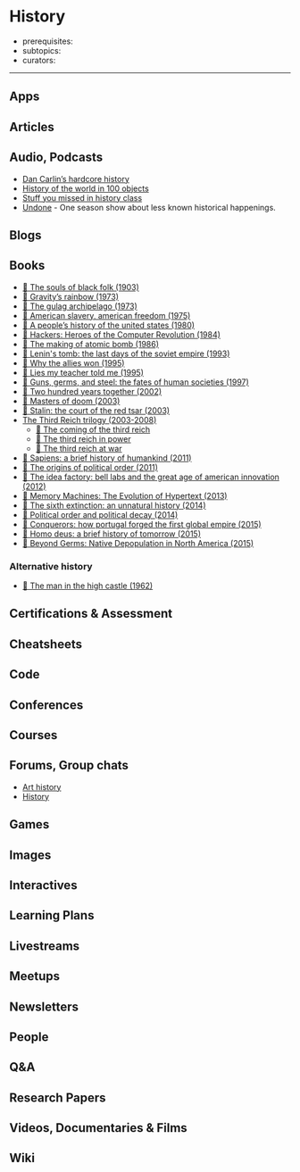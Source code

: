 # History

- prerequisites:
- subtopics:
- curators:

------

## Apps

## Articles

## Audio, Podcasts

- [Dan Carlin’s hardcore history](http://www.dancarlin.com/hardcore-history-series/)
- [History of the world in 100 objects](http://www.bbc.co.uk/programmes/b00nrtd2/episodes/downloads)
- [Stuff you missed in history class](http://www.missedinhistory.com/)
- [Undone](https://gimletmedia.com/undone/) - One season show about less known historical happenings.

## Blogs

## Books

- [📕 The souls of black folk (1903)](http://www.goodreads.com/book/show/318742.The_Souls_of_Black_Folk)
- [📕 Gravity’s rainbow (1973)](http://www.goodreads.com/book/show/415.Gravity_s_Rainbow)
- [📕 The gulag archipelago (1973)](http://www.goodreads.com/book/show/70561.The_Gulag_Archipelago_1918_1956)
- [📕 American slavery, american freedom (1975)](http://www.goodreads.com/book/show/43365.American_Slavery_American_Freedom)
- [📕 A people’s history of the united states (1980)](http://www.goodreads.com/book/show/2767.A_People_s_History_of_the_United_States)
- [📕 Hackers: Heroes of the Computer Revolution (1984)](https://www.goodreads.com/book/show/56829.Hackers)
- [📕 The making of atomic bomb (1986)](http://www.goodreads.com/book/show/16884.The_Making_of_the_Atomic_Bomb)
- [📕 Lenin's tomb: the last days of the soviet empire (1993)](http://www.goodreads.com/book/show/113206.Lenin_s_Tomb)
- [📕 Why the allies won (1995)](http://www.goodreads.com/book/show/831378.Why_the_Allies_Won)
- [📕 Lies my teacher told me (1995)](http://www.goodreads.com/book/show/296662.Lies_My_Teacher_Told_Me)
- [📕 Guns, germs, and steel: the fates of human societies (1997)](http://www.goodreads.com/book/show/1842.Guns_Germs_and_Steel)
- [📕 Two hundred years together (2002)](http://www.goodreads.com/book/show/28008677-200-years-together-two-hundred-years-together?rating=2)
- [📕 Masters of doom (2003)](http://www.goodreads.com/book/show/222146.Masters_of_Doom)
- [📕 Stalin: the court of the red tsar (2003)](http://www.goodreads.com/book/show/282108.Stalin)
- [The Third Reich trilogy (2003-2008)](https://www.goodreads.com/book/show/3761596-the-third-reich-at-war)
  - [📕 The coming of the third reich](http://www.goodreads.com/book/show/319473.The_Coming_of_the_Third_Reich)
  - [📕 The third reich in power](http://www.goodreads.com/book/show/536788.The_Third_Reich_in_Power)
  - [📕 The third reich at war](http://www.goodreads.com/book/show/3761596-the-third-reich-at-war)
- [📕 Sapiens: a brief history of humankind (2011)](http://www.goodreads.com/book/show/23692271-sapiens)
- [📕 The origins of political order (2011)](http://www.goodreads.com/book/show/9704856-the-origins-of-political-order)
- [📕 The idea factory: bell labs and the great age of american innovation (2012)](http://www.goodreads.com/book/show/11797471-the-idea-factory)
- [📕 Memory Machines: The Evolution of Hypertext (2013)](https://www.goodreads.com/book/show/17867988)
- [📕 The sixth extinction: an unnatural history (2014)](http://www.goodreads.com/book/show/17910054-the-sixth-extinction)
- [📕 Political order and political decay (2014)](http://www.goodreads.com/book/show/20575435-political-order-and-political-decay)
- [📕 Conquerors: how portugal forged the first global empire (2015)](http://www.goodreads.com/book/show/25255039-conquerors)
- [📕 Homo deus: a brief history of tomorrow (2015)](http://www.goodreads.com/book/show/31138556-homo-deus)
- [📕 Beyond Germs: Native Depopulation in North America (2015)](https://www.goodreads.com/book/show/25362826-beyond-germs)

### Alternative history

- [📕 The man in the high castle (1962)](http://www.goodreads.com/book/show/216363.The_Man_in_the_High_Castle)


## Certifications & Assessment

## Cheatsheets

## Code

## Conferences

## Courses

## Forums, Group chats

- [Art history](https://www.reddit.com/r/ArtHistory/)
- [History](https://www.reddit.com/r/history/)

## Games

## Images

## Interactives

## Learning Plans

## Livestreams

## Meetups

## Newsletters

## People

## Q&A

## Research Papers

## Videos, Documentaries & Films

## Wiki
